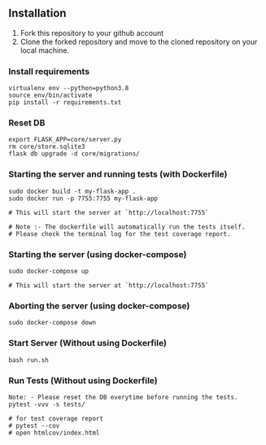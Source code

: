 
## Installation

1. Fork this repository to your github account
2. Clone the forked repository and move to the cloned repository on your local machine.

### Install requirements

```
virtualenv env --python=python3.8
source env/bin/activate
pip install -r requirements.txt
```
### Reset DB

```
export FLASK_APP=core/server.py
rm core/store.sqlite3
flask db upgrade -d core/migrations/
```

### Starting the server and running tests (with Dockerfile)

```
sudo docker build -t my-flask-app .
sudo docker run -p 7755:7755 my-flask-app

# This will start the server at `http://localhost:7755`

# Note :- The dockerfile will automatically run the tests itself. 
# Please check the terminal log for the test coverage report.
```

### Starting the server (using docker-compose)

```
sudo docker-compose up

# This will start the server at `http://localhost:7755`
```

### Aborting the server (using docker-compose)

```
sudo docker-compose down
```

### Start Server (Without using Dockerfile)

```
bash run.sh
```
### Run Tests (Without using Dockerfile)

```
Note: - Please reset the DB everytime before running the tests.
pytest -vvv -s tests/

# for test coverage report
# pytest --cov
# open htmlcov/index.html
```